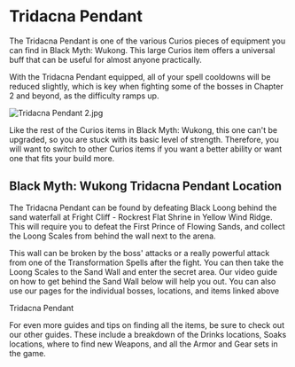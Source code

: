 # Tridacna Pendant

The Tridacna Pendant is one of the various Curios pieces of equipment you can find in Black Myth: Wukong. This large Curios item offers a universal buff that can be useful for almost anyone practically. 

With the Tridacna Pendant equipped, all of your spell cooldowns will be reduced slightly, which is key when fighting some of the bosses in Chapter 2 and beyond, as the difficulty ramps up. 

![Tridacna Pendant 2.jpg](https://oyster.ignimgs.com/mediawiki/apis.ign.com/black-myth-wukong/4/43/Tridacna_Pendant_2.jpg)

Like the rest of the Curios items in Black Myth: Wukong, this one can't be upgraded, so you are stuck with its basic level of strength. Therefore, you will want to switch to other Curios items if you want a better ability or want one that fits your build more. 

## Black Myth: Wukong Tridacna Pendant Location

The Tridacna Pendant can be found by defeating Black Loong behind the sand waterfall at Fright Cliff \- Rockrest Flat Shrine in Yellow Wind Ridge. This will require you to defeat the First Prince of Flowing Sands, and collect the Loong Scales from behind the wall next to the arena. 

This wall can be broken by the boss' attacks or a really powerful attack from one of the Transformation Spells after the fight. You can then take the Loong Scales to the Sand Wall and enter the secret area. Our video guide on how to get behind the Sand Wall below will help you out. You can also use our pages for the individual bosses, locations, and items linked above 

Tridacna Pendant

For even more guides and tips on finding all the items, be sure to check out our other guides. These include a breakdown of the Drinks locations, Soaks locations, where to find new Weapons, and all the Armor and Gear sets in the game.